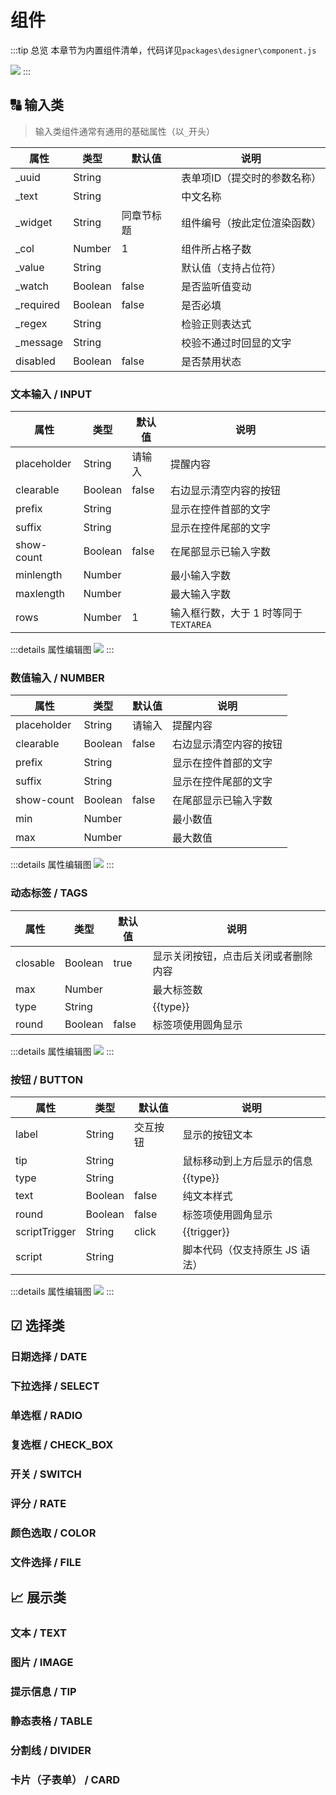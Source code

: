 # 组件

<script setup>
    const type = "配色，默认（default）、成功（success）、信息（info）、警告（warning）、错误（error）；不同 `UI 库`展示效果有所差异"
    const trigger = `脚本代码的触发方式，可选：click（单击）、dblclick（双击）`
</script>

:::tip 总览
本章节为内置组件清单，代码详见`packages\designer\component.js`

![](/com/components.webp)
:::


## 🔠 输入类
> 输入类组件通常有通用的基础属性（以`_`开头）

属性|类型|默认值|说明
-|-|-|-
_uuid|String||表单项ID（提交时的参数名称）
_text|String||中文名称
_widget|String|<Badge>同章节标题</Badge>|组件编号（按此定位渲染函数）
_col|Number|1|组件所占格子数
_value|String||默认值（支持占位符）
_watch|Boolean|false|是否监听值变动
_required|Boolean|false|是否必填
_regex|String||检验正则表达式
_message|String||校验不通过时回显的文字
disabled|Boolean|false|是否禁用状态

### 文本输入 / INPUT

属性|类型|默认值|说明
-|-|-|-
placeholder|String|请输入|提醒内容
clearable|Boolean|false|右边显示清空内容的按钮
prefix|String||显示在控件首部的文字
suffix|String||显示在控件尾部的文字
show-count|Boolean|false|在尾部显示已输入字数
minlength|Number||最小输入字数
maxlength|Number||最大输入字数
rows|Number|1|输入框行数，大于 1 时等同于 `TEXTAREA`

:::details 属性编辑图
![](/com/attr-input.webp)
:::

### 数值输入 / NUMBER

属性|类型|默认值|说明
-|-|-|-
placeholder|String|请输入|提醒内容
clearable|Boolean|false|右边显示清空内容的按钮
prefix|String||显示在控件首部的文字
suffix|String||显示在控件尾部的文字
show-count|Boolean|false|在尾部显示已输入字数
min|Number||最小数值
max|Number||最大数值

:::details 属性编辑图
![](/com/attr-number.webp)
:::

### 动态标签 / TAGS

属性|类型|默认值|说明
-|-|-|-
closable|Boolean|true|显示关闭按钮，点击后关闭或者删除内容
max|Number||最大标签数
type|String||{{type}}
round|Boolean|false|标签项使用圆角显示

:::details 属性编辑图
![](/com/attr-tags.webp)
:::

### 按钮 / BUTTON

属性|类型|默认值|说明
-|-|-|-
label|String|交互按钮|显示的按钮文本
tip|String||鼠标移动到上方后显示的信息
type|String||{{type}}
text|Boolean|false|纯文本样式
round|Boolean|false|标签项使用圆角显示
scriptTrigger|String|click|{{trigger}}
script|String||脚本代码（仅支持原生 JS 语法）

:::details 属性编辑图
![](/com/attr-button.webp)
:::

## ☑ 选择类

### 日期选择 / DATE

### 下拉选择 / SELECT

### 单选框 / RADIO

### 复选框 / CHECK_BOX

### 开关 / SWITCH

### 评分 / RATE

### 颜色选取 / COLOR

### 文件选择 / FILE

## 📈 展示类

### 文本 / TEXT

### 图片 / IMAGE

### 提示信息 / TIP

### 静态表格 / TABLE

### 分割线 / DIVIDER

### 卡片（子表单） / CARD

